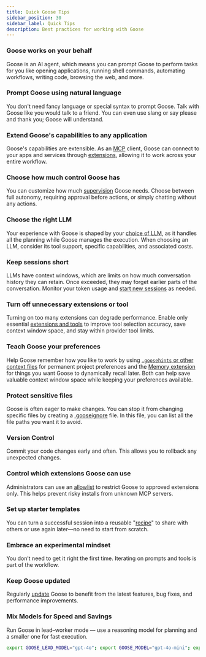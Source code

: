 ```yaml
---
title: Quick Goose Tips
sidebar_position: 30
sidebar_label: Quick Tips
description: Best practices for working with Goose
---
```


### Goose works on your behalf
Goose is an AI agent, which means you can prompt Goose to perform tasks for you like opening applications, running shell commands, automating workflows, writing code, browsing the web, and more.

### Prompt Goose using natural language
You don't need fancy language or special syntax to prompt Goose. Talk with Goose like you would talk to a friend. You can even use slang or say please and thank you; Goose will understand.

### Extend Goose's capabilities to any application
Goose's capabilities are extensible. As an [MCP](https://modelcontextprotocol.io/) client, Goose can connect to your apps and services through [extensions](/extensions), allowing it to work across your entire workflow.

### Choose how much control Goose has
You can customize how much [supervision](/docs/guides/goose-permissions) Goose needs. Choose between full autonomy, requiring approval before actions, or simply chatting without any actions.

### Choose the right LLM
Your experience with Goose is shaped by your [choice of LLM](/blog/2025/03/31/goose-benchmark), as it handles all the planning while Goose manages the execution. When choosing an LLM, consider its tool support, specific capabilities, and associated costs.

### Keep sessions short
LLMs have context windows, which are limits on how much conversation history they can retain. Once exceeded, they may forget earlier parts of the conversation. Monitor your token usage and [start new sessions](/docs/guides/sessions/session-management) as needed.

### Turn off unnecessary extensions or tool
Turning on too many extensions can degrade performance. Enable only essential [extensions and tools](/docs/guides/managing-tools/tool-permissions) to improve tool selection accuracy, save context window space, and stay within provider tool limits.

### Teach Goose your preferences
Help Goose remember how you like to work by using [`.goosehints` or other context files](/docs/guides/using-goosehints/) for permanent project preferences and the [Memory extension](/docs/mcp/memory-mcp) for things you want Goose to dynamically recall later. Both can help save valuable context window space while keeping your preferences available.

### Protect sensitive files
Goose is often eager to make changes. You can stop it from changing specific files by creating a [.gooseignore](/docs/guides/using-gooseignore) file. In this file, you can list all the file paths you want it to avoid.

### Version Control
Commit your code changes early and often. This allows you to rollback any unexpected changes.

### Control which extensions Goose can use
Administrators can use an [allowlist](/docs/guides/allowlist) to restrict Goose to approved extensions only. This helps prevent risky installs from unknown MCP servers.

### Set up starter templates
You can turn a successful session into a reusable "[recipe](/docs/guides/recipes/session-recipes)" to share with others or use again later—no need to start from scratch.

### Embrace an experimental mindset
You don’t need to get it right the first time. Iterating on prompts and tools is part of the workflow.

### Keep Goose updated
Regularly [update](/docs/guides/updating-goose) Goose to benefit from the latest features, bug fixes, and performance improvements.

### Mix Models for Speed and Savings  
Run Goose in lead–worker mode — use a reasoning model for planning and a smaller one for fast execution.  
```bash
export GOOSE_LEAD_MODEL="gpt-4o"; export GOOSE_MODEL="gpt-4o-mini"; export GOOSE_PROVIDER="openai"
```